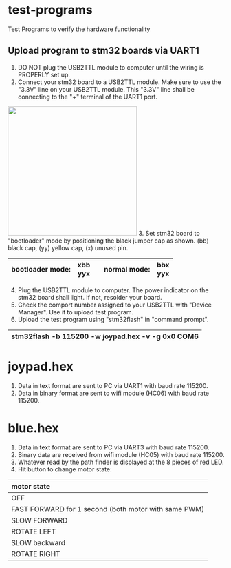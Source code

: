 # test-programs
Test Programs to verify the hardware functionality

## Upload program to stm32 boards via UART1
1. DO NOT plug the USB2TTL module to computer until the wiring is PROPERLY set up.
2. Connect your stm32 board to a USB2TTL module. Make sure to use the "3.3V" line on your USB2TTL module. This "3.3V" line shall be connecting to the "+" terminal of the UART1 port.
<img src="http://www.makerfabs.com/image/cache/makerfabs/USB-%20UART%20Convertor-%20CP2102/USB-%20UART%20Convertor-%20CP2102-1000x750.JPG" height="300" >
3. Set stm32 board to "bootloader" mode by positioning the black jumper cap as shown. (bb) black cap, (yy) yellow cap, (x) unused pin.

| bootloader mode: | xbb<br/>yyx | | normal mode: | bbx<br/>yyx |
|---|---|---|---|---|

4. Plug the USB2TTL module to computer. The power indicator on the stm32 board shall light. If not, resolder your board.
5. Check the comport number assigned to your USB2TTL with "Device Manager". Use it to upload test program.
6. Upload the test program using "stm32flash" in "command prompt".

|stm32flash -b 115200 -w joypad.hex -v -g 0x0 COM6|
|---|

# joypad.hex
1. Data in text format are sent to PC via UART1 with baud rate 115200.
2. Data in binary format are sent to wifi module (HC06) with baud rate 115200.

# blue.hex
1. Data in text format are sent to PC via UART3 with baud rate 115200.
2. Binary data are received from wifi module (HC05) with baud rate 115200.
3. Whatever read by the path finder is displayed at the 8 pieces of red LED.
4. Hit button to change motor state:

|motor state|
|:---|
|OFF|
|FAST FORWARD for 1 second (both motor with same PWM)|
|SLOW FORWARD|
|ROTATE LEFT|
|SLOW backward|
|ROTATE RIGHT|
